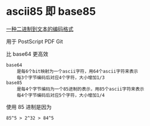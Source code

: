 # ascii85 即 base85

[一种二进制到文本的编码格式](https://en.wikipedia.org/wiki/Ascii85)

用于 PostScript PDF Git

比 base64 更高效

    base64
        是每6个bit映射为一个ascii字符，用64个ascii字符来表示
        每3个字节编码后对应4个字符，大小增加1/3
    base85
        是每4个字节编码为一个85进制的表示，用85个ascii字符来表示
        每4个字节编码后对应5个字符，大小增加1/4

使用 85 进制是因为

    85^5 > 2^32 > 84^5
